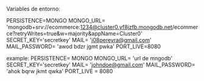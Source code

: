 Variables de entorno: 

PERSISTENCE=MONGO
MONGO_URL= 'mongodb+srv://ecommerce:1234@cluster0.yf8jzfb.mongodb.net/ecommerce?retryWrites=true&w=majority&appName=Cluster0'
SECRET_KEY='secretkey'
MAIL= 'j08pereyra@gmail.com'
MAIL_PASSWORD= 'awod bdzr jgmt pwka'
PORT_LIVE=8080

example: 
PERSISTENCE= MONGO
MONGO_URL= 'url de mngodb'
SECRET_KEY='secretkey'
MAIL= 'johndoe@gmail.com'
MAIL_PASSWORD= 'ahok bqrw jkmt qwka'
PORT_LIVE = 8080
